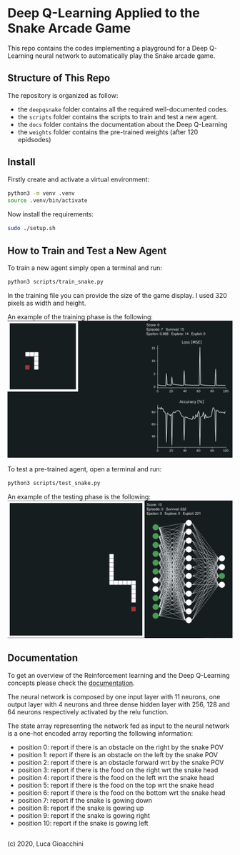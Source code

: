 # Deep Q-Learning Applied to the Snake Arcade Game
This repo contains the codes implementing a playground for a Deep Q-Learning neural network to automatically play the Snake arcade game.

## Structure of This Repo
The repository is organized as follow:
- the `deepqsnake` folder contains all the required well-documented codes.
- the `scripts` folder contains the scripts to train and test a new agent.
- the `docs` folder contains the documentation about the Deep Q-Learning
- the `weights` folder contains the pre-trained weights (after 120 epidsodes)

## Install
Firstly create and activate a virtual environment:
```bash
python3 -m venv .venv
source .venv/bin/activate
```

Now install the requirements:
```bash
sudo ./setup.sh
```

## How to Train and Test a New Agent
To train a new agent simply open a terminal and run:
```bash
python3 scripts/train_snake.py
```
In the training file you can provide the size of the game display. I used 320 pixels as width and height.

An example of the training phase is the following:  
![Example of the training phase](docs/train.png)  

To test a pre-trained agent, open a terminal and run:
```bash
python3 scripts/test_snake.py
```

An example of the testing phase is the following:  
![Example of the testing phase](docs/test.png)

## Documentation
To get an overview of the Reinforcement learning and the Deep Q-Learning concepts please check the [documentation](docs/DeepQLearning.ipynb).  

The neural network is composed by one input layer with 11 neurons, one output layer with 4 neurons and three dense hidden layer with 256, 128 and 64 neurons respectively activated by the relu function.  

The state array representing the network fed as input to the neural network is a one-hot encoded array reporting the following information:
- position 0: report if there is an obstacle on the right by the snake POV
- position 1: report if there is an obstacle on the left by the snake POV
- position 2: report if there is an obstacle forward wrt by the snake POV
- position 3: report if there is the food on the right wrt the snake head
- position 4: report if there is the food on the left wrt the snake head
- position 5: report if there is the food on the top wrt the snake head
- position 6: report if there is the food on the bottom wrt the snake head
- position 7: report if the snake is gowing down
- position 8: report if the snake is gowing up
- position 9: report if the snake is gowing right
- position 10: report if the snake is gowing left  

##

(c) 2020, Luca Gioacchini
